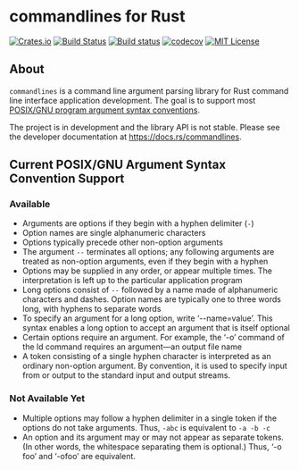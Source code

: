 # commandlines for Rust

[![Crates.io](https://img.shields.io/crates/v/commandlines.svg)](https://docs.rs/crate/commandlines) [![Build Status](https://travis-ci.org/chrissimpkins/commandlines-rust.svg?branch=master)](https://travis-ci.org/chrissimpkins/commandlines-rust) [![Build status](https://ci.appveyor.com/api/projects/status/1i4h0gsq82p4jmm9/branch/master?svg=true)](https://ci.appveyor.com/project/chrissimpkins/commandlines-rust/branch/master) [![codecov](https://codecov.io/gh/chrissimpkins/commandlines-rust/branch/master/graph/badge.svg)](https://codecov.io/gh/chrissimpkins/commandlines-rust) [![MIT License](https://img.shields.io/crates/l/commandlines.svg)](https://github.com/chrissimpkins/commandlines-rust/blob/master/LICENSE)

## About

`commandlines` is a command line argument parsing library for Rust command line interface application development.  The goal is to support most [POSIX/GNU program argument syntax conventions](https://www.gnu.org/software/libc/manual/html_node/Argument-Syntax.html).

The project is in development and the library API is not stable.  Please see the developer documentation at https://docs.rs/commandlines.

## Current POSIX/GNU Argument Syntax Convention Support

### Available

- Arguments are options if they begin with a hyphen delimiter (`-`)
- Option names are single alphanumeric characters
- Options typically precede other non-option arguments
- The argument `--` terminates all options; any following arguments are treated as non-option arguments, even if they begin with a hyphen
- Options may be supplied in any order, or appear multiple times. The interpretation is left up to the particular application program
- Long options consist of `--` followed by a name made of alphanumeric characters and dashes. Option names are typically one to three words long, with hyphens to separate words
- To specify an argument for a long option, write ‘--name=value’. This syntax enables a long option to accept an argument that is itself optional
- Certain options require an argument. For example, the ‘-o’ command of the ld command requires an argument—an output file name
- A token consisting of a single hyphen character is interpreted as an ordinary non-option argument. By convention, it is used to specify input from or output to the standard input and output streams.

### Not Available Yet

- Multiple options may follow a hyphen delimiter in a single token if the options do not take arguments. Thus, `-abc` is equivalent to `-a -b -c`
- An option and its argument may or may not appear as separate tokens. (In other words, the whitespace separating them is optional.) Thus, ‘-o foo’ and ‘-ofoo’ are equivalent.
